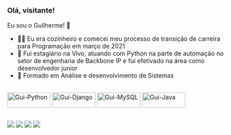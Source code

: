 ### Olá, visitante! 

Eu sou o Guilherme! 🖖

- 👨‍🍳 Eu era cozinheiro e comecei meu processo de transição de carreira para Programação em março de 2021
- 🔭 Fui estagiário na Vivo, atuando com Python na parte de automação no setor de engenharia de Backbone IP e fui efetivado na área como desenvolvedor junior
- 🌱 Formado em Análise e desenvolvimento de Sistemas


<div style="display: inline_block"><br>

  <img align="center" alt="Gui-Python" height="35" width="100" src="https://img.shields.io/badge/python-3670A0?style=for-the-badge&logo=python&logoColor=ffdd54">
  <img align="center" alt="Gui-Django" height="35" width="100" src="https://img.shields.io/badge/django-%23092E20.svg?style=for-the-badge&logo=django&logoColor=white">
  <img align="center" alt="Gui-MySQL" height="35" width="100" src="https://img.shields.io/badge/MySQL-00000F?style=for-the-badge&logo=mysql&logoColor=white">
  <img align="center" alt="Gui-Java" height="35" width="100" src="https://img.shields.io/badge/java-%23ED8B00.svg?style=for-the-badge&logo=openjdk&logoColor=white">

</div>
  
  ##
 
<div> 
  
  <a href="https://instagram.com/bonilha.rogante" target="_blank"><img src="https://img.shields.io/badge/-Instagram-%23E4405F?style=for-the-badge&logo=instagram&logoColor=white" target="_blank"></a>
  <a href = "mailto:bonilha.rogante@gmail.com"><img src="https://img.shields.io/badge/-Gmail-%23333?style=for-the-badge&logo=gmail&logoColor=white" target="_blank"></a>
  <a href="https://www.linkedin.com/in/bonilha-rogante/" target="_blank"><img src="https://img.shields.io/badge/-LinkedIn-%230077B5?style=for-the-badge&logo=linkedin&logoColor=white" target="_blank"></a> 
  <a href="https://web.whatsapp.com/send?phone=5511972931382"><img src="https://img.shields.io/badge/WhatsApp-25D366?style=for-the-badge&logo=whatsapp&logoColor=white" target="_blank"></a> 
  
</div>
